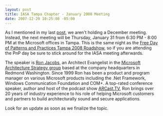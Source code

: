 ```yaml
---
layout: post
title: IASA Tampa Chapter - January 2008 Meeting
date: 2007-12-20 10:25:08 -05:00
---
```


As I mentioned in my last [post](http://geekswithblogs.net/sdorman/archive/2007/12/19/iasa-tampa-chapter-updates.aspx), we aren't holding a December meeting. Instead, the next meeting will be Thursday, January 31 from 6:30 PM - 8:00 PM at the Microsoft offices in Tampa. This is the same night as the [Free Day of Patterns and Practices Tampa 2008 Roadshow](http://geekswithblogs.net/sdorman/archive/2007/12/19/free-day-of-patterns-and-practices-tampa-2008-roadshow.aspx), so if you are attending the PnP day be sure to stick around for the IASA meeting afterwards.

The speaker is [Ron Jacobs](http://www.ronjacobs.com/), an Architect Evangelist in the [Microsoft Architecture Strategy group](http://msdn.microsoft.com/architecture) based at the company headquarters in Redmond Washington. Since 1999 Ron has been a product and program manager on various Microsoft products including the .Net Framework, Windows Communication Foundation and COM+. A top-rated conference speaker, author and host of the podcast show [ARCast.TV](http://www.arcast.tv), Ron brings over 20 years of industry experience to his role of helping Microsoft customers and partners to build architecturally sound and secure applications.

Look for an update as soon as we finalize the topic.
